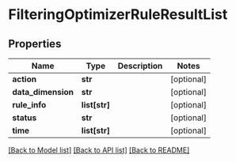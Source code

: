 # FilteringOptimizerRuleResultList

## Properties
Name | Type | Description | Notes
------------ | ------------- | ------------- | -------------
**action** | **str** |  | [optional] 
**data_dimension** | **str** |  | [optional] 
**rule_info** | **list[str]** |  | [optional] 
**status** | **str** |  | [optional] 
**time** | **list[str]** |  | [optional] 

[[Back to Model list]](../README.md#documentation-for-models) [[Back to API list]](../README.md#documentation-for-api-endpoints) [[Back to README]](../README.md)

